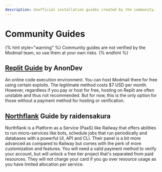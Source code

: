 ```yaml
---
description: Unofficial installation guides created by the community.
---
```


# Community Guides

{% hint style="warning" %}
Community guides are not verified by the Modmail team, so use them at your own risks.
{% endhint %}

## [Replit Guide](https://gist.github.com/anondev-sudo/24978429b85b44348bcff5c0885afe82) by AnonDev

An online code execution environment. You can host Modmail there for free using certain exploits. The legitimate method costs $7 USD per month. However, regardless if you pay or host for free, hosting on Replit are often unstable and thus not recommended. But for now, this is the only option for those without a payment method for hosting or verification.

## [Northflank](https://blog.project-mei.xyz/2023/04/11/hosting-discord-modmail-on-northflank/) Guide by raidensakura

Northflank is a Platform as a Service (PaaS) like Railway that offers abilities to run micro-services like bots, schedule jobs that run periodically and databases with a powerful UI, API and CLI. Their panel is a bit more advanced as compared to Railway but comes with the perk of more customization and features. You will need a valid payment method to verify your account, but will unlock a free tier project that's separated from paid resources. They will not charge your card if you go over resource usage as you have limited allocation per service.
